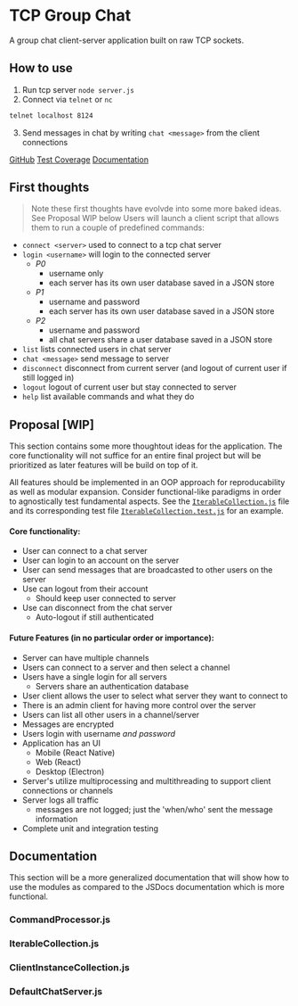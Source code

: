 # TCP Group Chat

A group chat client-server application built on raw TCP sockets.

## How to use
1. Run tcp server `node server.js`
2. Connect via `telnet` or `nc`
```bash
telnet localhost 8124
```
3. Send messages in chat by writing `chat <message>` from the client connections

[GitHub](https://github.com/Ethan-Arrowood/tcp-group-chat)
[Test Coverage](./coverage/lcov-report/index.html)
[Documentation](https://ethan-arrowood.github.io/tcp-group-chat/)


## First thoughts
> Note these first thoughts have evolvde into some more baked ideas. See Proposal WIP below
Users will launch a client script that allows them to run a couple of predefined commands:
- `connect <server>` used to connect to a tcp chat server
- `login <username>` will login to the connected server
  - _P0_ 
    - username only
    - each server has its own user database saved in a JSON store
  - _P1_
    - username and password
    - each server has its own user database saved in a JSON store
  - _P2_
    - username and password
    - all chat servers share a user database saved in a JSON store
- `list` lists connected users in chat server
- `chat <message>` send message to server
- `disconnect` disconnect from current server (and logout of current user if still logged in)
- `logout` logout of current user but stay connected to server
- `help` list available commands and what they do

## Proposal [WIP]
This section contains some more thoughtout ideas for the application. The core functionality will not suffice for an entire final project but will be prioritized as later features will be build on top of it. 

All features should be implemented in an OOP approach for reproducability as well as modular expansion. Consider functional-like paradigms in order to agnostically test fundamental aspects. See the [`IterableCollection.js`](./src/IterableCollection.js) file and its corresponding test file [`IterableCollection.test.js`](./test/IterableCollection.test.js) for an example.

#### Core functionality:
- User can connect to a chat server
- User can login to an account on the server
- User can send messages that are broadcasted to other users on the server
- Use can logout from their account
  - Should keep user connected to server
- Use can disconnect from the chat server 
  - Auto-logout if still authenticated

#### Future Features (in no particular order or importance):
- Server can have multiple channels
- Users can connect to a server and then select a channel
- Users have a single login for all servers
  - Servers share an authentication database
- User client allows the user to select what server they want to connect to
- There is an admin client for having more control over the server
- Users can list all other users in a channel/server
- Messages are encrypted
- Users login with username _and password_
- Application has an UI
  - Mobile (React Native)
  - Web (React)
  - Desktop (Electron)
- Server's utilize multiprocessing and multithreading to support client connections or channels
- Server logs all traffic
  - messages are not logged; just the 'when/who' sent the message information
- Complete unit and integration testing

## Documentation
This section will be a more generalized documentation that will show how to use the modules as compared to the JSDocs documentation which is more functional.

### CommandProcessor.js

### IterableCollection.js

### ClientInstanceCollection.js

### DefaultChatServer.js